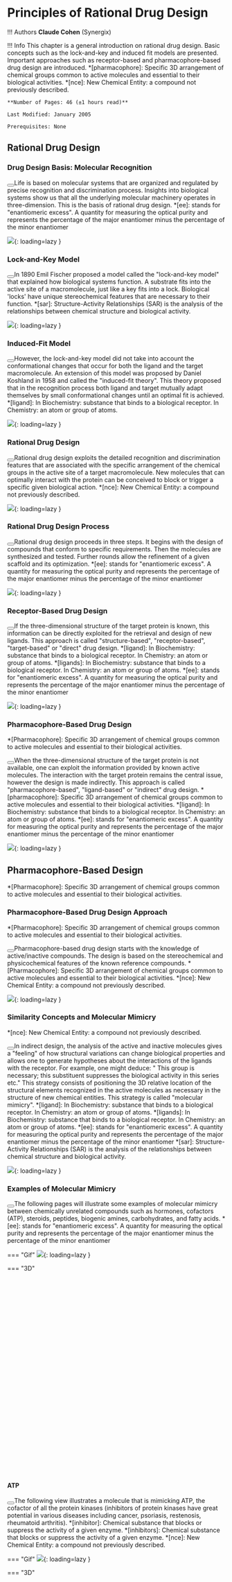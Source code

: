 # Principles of Rational Drug Design
!!! Authors
    **Claude Cohen** (Synergix)

!!! Info
    This chapter is a general introduction on rational drug design. Basic concepts such as the lock-and-key and induced fit models are presented. Important approaches such as receptor-based and pharmacophore-based drug design are introduced.
*[pharmacophore]: Specific 3D arrangement of chemical groups common to active molecules and essential to their biological activities.
*[nce]: New Chemical Entity: a compound not previously described.


    **Number of Pages: 46 (±1 hours read)**

    Last Modified: January 2005

    Prerequisites: None
## Rational Drug Design

### Drug Design Basis: Molecular Recognition

<button  class='playb' onclick='playAudio(this)' data-mp3-name='drug-design/drug-design-basis-molecular-recognition-e03c1173'><i class='fa fa-play' aria-hidden='true'></i></button>Life is based on molecular systems that are organized and regulated by precise recognition and discrimination process. Insights into biological systems show us that all the underlying molecular machinery operates in three-dimension. This is the basis of rational drug design.
*[ee]: stands for "enantiomeric excess". A quantity for measuring the optical purity and represents the percentage of the major enantiomer minus the percentage of the minor enantiomer


![](https://media.drugdesign.org/course/drug-design/1_1_0_1.png){: loading=lazy }

### Lock-and-Key Model

<button  class='playb' onclick='playAudio(this)' data-mp3-name='drug-design/lock-and-key-model-8021da13'><i class='fa fa-play' aria-hidden='true'></i></button>In 1890 Emil Fischer proposed a model called the "lock-and-key model" that explained how biological systems function. A substrate fits into the active site of a macromolecule, just like a key fits into a lock. Biological 'locks' have unique stereochemical features that are necessary to their function.
*[sar]: Structure-Activity Relationships (SAR) is the analysis of the relationships between chemical structure and biological activity.


![](https://media.drugdesign.org/course/drug-design/lock_and_key.gif){: loading=lazy }

### Induced-Fit Model

<button  class='playb' onclick='playAudio(this)' data-mp3-name='drug-design/induced-fit-model-787ee11d'><i class='fa fa-play' aria-hidden='true'></i></button>However, the lock-and-key model did not take into account the conformational changes that occur for both the ligand and the target macromolecule. An extension of this model was proposed by Daniel Koshland in 1958 and called the "induced-fit theory". This theory proposed that in the recognition process both ligand and target mutually adapt themselves by small conformational changes until an optimal fit is achieved.
*[ligand]: In Biochemistry: substance that binds to a biological receptor. In Chemistry: an atom or group of atoms.


![](https://media.drugdesign.org/course/drug-design/induced_fit.gif){: loading=lazy }

### Rational Drug Design

<button  class='playb' onclick='playAudio(this)' data-mp3-name='drug-design/rational-drug-design-414a2fb9'><i class='fa fa-play' aria-hidden='true'></i></button>Rational drug design exploits the detailed recognition and discrimination features that are associated with the specific arrangement of the chemical groups in the active site of a target macromolecule. New molecules that can optimally interact with the protein can be conceived to block or trigger a specific given biological action.
*[nce]: New Chemical Entity: a compound not previously described.


![](https://media.drugdesign.org/course/drug-design/1_3_0_1.jpg){: loading=lazy }

### Rational Drug Design Process

<button  class='playb' onclick='playAudio(this)' data-mp3-name='drug-design/rational-drug-design-process-6a633b62'><i class='fa fa-play' aria-hidden='true'></i></button>Rational drug design proceeds in three steps. It begins with the design of compounds that conform to specific requirements. Then the molecules are synthesized and tested. Further rounds allow the refinement of a given scaffold and its optimization.
*[ee]: stands for "enantiomeric excess". A quantity for measuring the optical purity and represents the percentage of the major enantiomer minus the percentage of the minor enantiomer


![](https://media.drugdesign.org/course/drug-design/rational_drug_design_process.gif){: loading=lazy }

### Receptor-Based Drug Design

<button  class='playb' onclick='playAudio(this)' data-mp3-name='drug-design/receptor-based-drug-design-32b06c8f'><i class='fa fa-play' aria-hidden='true'></i></button>If the three-dimensional structure of the target protein is known, this information can be directly exploited for the retrieval and design of new ligands. This approach is called "structure-based", "receptor-based", "target-based" or "direct" drug design.
*[ligand]: In Biochemistry: substance that binds to a biological receptor. In Chemistry: an atom or group of atoms.
*[ligands]: In Biochemistry: substance that binds to a biological receptor. In Chemistry: an atom or group of atoms.
*[ee]: stands for "enantiomeric excess". A quantity for measuring the optical purity and represents the percentage of the major enantiomer minus the percentage of the minor enantiomer


![](https://media.drugdesign.org/course/drug-design/1_5_0_1.png){: loading=lazy }

### Pharmacophore-Based Drug Design
*[Pharmacophore]: Specific 3D arrangement of chemical groups common to active molecules and essential to their biological activities.

<button  class='playb' onclick='playAudio(this)' data-mp3-name='drug-design/pharmacophore-based-drug-design-d9153dbd'><i class='fa fa-play' aria-hidden='true'></i></button>When the three-dimensional structure of the target protein is not available, one can exploit the information provided by known active molecules. The interaction with the target protein remains the central issue, however the design is made indirectly. This approach is called "pharmacophore-based", "ligand-based" or "indirect" drug design.
*[pharmacophore]: Specific 3D arrangement of chemical groups common to active molecules and essential to their biological activities.
*[ligand]: In Biochemistry: substance that binds to a biological receptor. In Chemistry: an atom or group of atoms.
*[ee]: stands for "enantiomeric excess". A quantity for measuring the optical purity and represents the percentage of the major enantiomer minus the percentage of the minor enantiomer


![](https://media.drugdesign.org/course/drug-design/1_6_0_1.png){: loading=lazy }

## Pharmacophore-Based Design
*[Pharmacophore]: Specific 3D arrangement of chemical groups common to active molecules and essential to their biological activities.

### Pharmacophore-Based Drug Design Approach
*[Pharmacophore]: Specific 3D arrangement of chemical groups common to active molecules and essential to their biological activities.

<button  class='playb' onclick='playAudio(this)' data-mp3-name='drug-design/pharmacophore-based-drug-design-approach-d635f8eb'><i class='fa fa-play' aria-hidden='true'></i></button>Pharmacophore-based drug design starts with the knowledge of active/inactive compounds. The design is based on the stereochemical and physicochemical features of the known reference compounds.
*[Pharmacophore]: Specific 3D arrangement of chemical groups common to active molecules and essential to their biological activities.
*[nce]: New Chemical Entity: a compound not previously described.


![](https://media.drugdesign.org/course/drug-design/2_1_0_1.png){: loading=lazy }

### Similarity Concepts and Molecular Mimicry
*[nce]: New Chemical Entity: a compound not previously described.

<button  class='playb' onclick='playAudio(this)' data-mp3-name='drug-design/similarity-concepts-molecular-mimicry-8fcf8795'><i class='fa fa-play' aria-hidden='true'></i></button>In indirect design, the analysis of the active and inactive molecules gives a "feeling" of how structural variations can change biological properties and allows one to generate hypotheses about the interactions of the ligands with the receptor. For example, one might deduce: " This group is necessary; this substituent suppresses the biological activity in this series etc." This strategy consists of positioning the 3D relative location of the structural elements recognized in the active molecules as necessary in the structure of new chemical entities. This strategy is called "molecular mimicry".
*[ligand]: In Biochemistry: substance that binds to a biological receptor. In Chemistry: an atom or group of atoms.
*[ligands]: In Biochemistry: substance that binds to a biological receptor. In Chemistry: an atom or group of atoms.
*[ee]: stands for "enantiomeric excess". A quantity for measuring the optical purity and represents the percentage of the major enantiomer minus the percentage of the minor enantiomer
*[sar]: Structure-Activity Relationships (SAR) is the analysis of the relationships between chemical structure and biological activity.


![](https://media.drugdesign.org/course/drug-design/2_2_0_1.png){: loading=lazy }

### Examples of Molecular Mimicry

<button  class='playb' onclick='playAudio(this)' data-mp3-name='drug-design/examples-molecular-mimicry-a045a2cd'><i class='fa fa-play' aria-hidden='true'></i></button>The following pages will illustrate some examples of molecular mimicry between chemically unrelated compounds such as hormones, cofactors (ATP), steroids, peptides, biogenic amines, carbohydrates, and fatty acids.
*[ee]: stands for "enantiomeric excess". A quantity for measuring the optical purity and represents the percentage of the major enantiomer minus the percentage of the minor enantiomer


=== "Gif"
    ![](https://media.drugdesign.org/course/drug-design/example_mimicry.gif){: loading=lazy }

=== "3D"
    <div id='nglviewer-container-molecular-mimicry' class='nglviewer-container' data-molecule-id='molecular-mimicry' style='width: 750px; height: 450px;' data-initialized='false'></div>

#### ATP

<button  class='playb' onclick='playAudio(this)' data-mp3-name='drug-design/atp-9b1c5541'><i class='fa fa-play' aria-hidden='true'></i></button>The following view illustrates a molecule that is mimicking ATP, the cofactor of all the protein kinases (inhibitors of protein kinases have great potential in various diseases including cancer, psoriasis, restenosis, rheumatoid arthritis).
*[inhibitor]: Chemical substance that blocks or suppress the activity of a given enzyme.
*[inhibitors]: Chemical substance that blocks or suppress the activity of a given enzyme.
*[nce]: New Chemical Entity: a compound not previously described.


=== "Gif"
    ![](https://media.drugdesign.org/course/drug-design/atp.gif){: loading=lazy }

=== "3D"
    <div id='nglviewer-container-atp' class='nglviewer-container' data-molecule-id='atp' style='width: 750px; height: 450px;' data-initialized='false'></div>

#### Dopamine

<button  class='playb' onclick='playAudio(this)' data-mp3-name='drug-design/dopamine-151d9aed'><i class='fa fa-play' aria-hidden='true'></i></button>The following view illustrates a molecule that is mimicking the structure of dopamine, a biogenic amine (dopamine antagonists are implicated in CNS diseases).
*[antagonist]: A molecule that blocks the activation of a receptor.
*[antagonists]: A molecule that blocks the activation of a receptor.
*[agonist]: A chemical substance capable of activating a given receptor.
*[agonists]: A chemical substance capable of activating a given receptor.


=== "Gif"
    ![](https://media.drugdesign.org/course/drug-design/dopamine.gif){: loading=lazy }

=== "3D"
    <div id='nglviewer-container-dopamine' class='nglviewer-container' data-molecule-id='dopamine' style='width: 750px; height: 450px;' data-initialized='false'></div>

#### Histamine

<button  class='playb' onclick='playAudio(this)' data-mp3-name='drug-design/histamine-3f09011e'><i class='fa fa-play' aria-hidden='true'></i></button>The following view illustrates a molecule that is mimicking histamine (useful as anti-allergic, gastric or cardio vascular systems therapies).


=== "Gif"
    ![](https://media.drugdesign.org/course/drug-design/histamine.gif){: loading=lazy }

=== "3D"
    <div id='nglviewer-container-histamine' class='nglviewer-container' data-molecule-id='histamine' style='width: 750px; height: 450px;' data-initialized='false'></div>

#### Estradiol

<button  class='playb' onclick='playAudio(this)' data-mp3-name='drug-design/estradiol-f85e23b0'><i class='fa fa-play' aria-hidden='true'></i></button>The following view illustrates a molecule that is mimicking estradiol. Estrogen modulators have potential applications in various therapies (e.g. cancer, cardiovascular and osteoporosis).
*[nce]: New Chemical Entity: a compound not previously described.


=== "Gif"
    ![](https://media.drugdesign.org/course/drug-design/estradiol.gif){: loading=lazy }

=== "3D"
    <div id='nglviewer-container-estradiol' class='nglviewer-container' data-molecule-id='estradiol' style='width: 750px; height: 450px;' data-initialized='false'></div>

### Peptidomimetics
*[Peptidomimetics]: Compounds that are peptide mimetics. They have non-peptide structures in part or in full, and mimic the the pharmacological activity of peptides.

<button  class='playb' onclick='playAudio(this)' data-mp3-name='drug-design/peptidomimetics-9b207532'><i class='fa fa-play' aria-hidden='true'></i></button>When molecular mimicry is applied to peptides, the discipline is called "peptidomimetics". This type of approach is necessary in drug research when dealing with a peptide molecule that cannot be developed as a drug. This topic is presented with some details in the chapter "peptidomimetics".
*[peptidomimetics]: Compounds that are peptide mimetics. They have non-peptide structures in part or in full, and mimic the the pharmacological activity of peptides.
*[sar]: Structure-Activity Relationships (SAR) is the analysis of the relationships between chemical structure and biological activity.


=== "Gif"
    ![](https://media.drugdesign.org/course/drug-design/2_4_0_1.png){: loading=lazy }

=== "3D"
    <div id='nglviewer-container-peptidomimetics' class='nglviewer-container' data-molecule-id='peptidomimetics' style='width: 750px; height: 450px;' data-initialized='false'></div>

### Strengths of Pharmacophore-Based Drug Design
*[Pharmacophore]: Specific 3D arrangement of chemical groups common to active molecules and essential to their biological activities.

<button  class='playb' onclick='playAudio(this)' data-mp3-name='drug-design/strengths-pharmacophore-based-drug-design-0fae164e'><i class='fa fa-play' aria-hidden='true'></i></button>Despite our ignorance of anchorage points and the exact interactions that occur with the receptor site, pharmacophore-based drug design has the advantage of guiding the discovery process in projects where the receptor is not known. Moreover, the chances of success are greater when we start with something that looks like a solution (active molecule) than by starting from the problem (protein structure).
*[pharmacophore]: Specific 3D arrangement of chemical groups common to active molecules and essential to their biological activities.
*[nce]: New Chemical Entity: a compound not previously described.


![](https://media.drugdesign.org/course/drug-design/2_5_0_1.png){: loading=lazy }

## Receptor-Based Design

### Design by Direct Interaction with Receptor Sites

<button  class='playb' onclick='playAudio(this)' data-mp3-name='drug-design/design-by-direct-interaction-receptor-sites-5cecfae5'><i class='fa fa-play' aria-hidden='true'></i></button>When the three-dimensional structure of the target protein is known, the receptor-based design exploits the recognition and discrimination capabilities of the receptor site to create direct interactions between the designed molecule and atoms or functional groups of the target protein. The macromolecular target can be a protein or a nucleic acid.
*[ee]: stands for "enantiomeric excess". A quantity for measuring the optical purity and represents the percentage of the major enantiomer minus the percentage of the minor enantiomer


![](https://media.drugdesign.org/course/drug-design/3_1_0_1.png){: loading=lazy }

### Exploiting the Receptor Recognition Concepts
*[nce]: New Chemical Entity: a compound not previously described.

<button  class='playb' onclick='playAudio(this)' data-mp3-name='drug-design/exploiting-receptor-recognition-concepts-d686fb26'><i class='fa fa-play' aria-hidden='true'></i></button>A crystallographic structure reveals the essential structural features of the active site. It is then used to generate new ideas how to create new prototype molecules. Specific intermolecular interactions can be incorporated in the ligand to strengthen its binding to the active site of the target protein.
*[ligand]: In Biochemistry: substance that binds to a biological receptor. In Chemistry: an atom or group of atoms.


![](https://media.drugdesign.org/course/drug-design/receptor.gif){: loading=lazy }

### Initial Data in Receptor-Based Drug Design

<button  class='playb' onclick='playAudio(this)' data-mp3-name='drug-design/initial-data-receptor-based-drug-design-3ae328e7'><i class='fa fa-play' aria-hidden='true'></i></button>The best starting point in receptor-based drug design is to have the X-ray structure of the target protein complexed with a ligand. If this is not available, one can generate such information by modeling techniques from the primary sequence of the target protein and by homology with the X-ray structures of homologous proteins.
*[nce]: New Chemical Entity: a compound not previously described.
*[ligand]: In Biochemistry: substance that binds to a biological receptor. In Chemistry: an atom or group of atoms.


![](https://media.drugdesign.org/course/drug-design/3_3_0_1.jpg){: loading=lazy }

### Strengths of Receptor Based Drug Design

<button  class='playb' onclick='playAudio(this)' data-mp3-name='drug-design/strengths-receptor-based-drug-design-734c27d8'><i class='fa fa-play' aria-hidden='true'></i></button>Structure-based design has the advantage of providing a "visual" framework for the direct design of new prototypes. It allows one to utilize detailed 3D features of the active site by introducing appropriate functionalities in the designed ligand being considered. The modeler can rapidly assess the validity of a possible solution and measure the progress achieved in the course of successive design attempts.
*[ligand]: In Biochemistry: substance that binds to a biological receptor. In Chemistry: an atom or group of atoms.


![](https://media.drugdesign.org/course/drug-design/3_4_0_1.jpg){: loading=lazy }

## Integration in a Global Perspective

### Typical Projects

<button  class='playb' onclick='playAudio(this)' data-mp3-name='drug-design/typical-projects-7f6ec015'><i class='fa fa-play' aria-hidden='true'></i></button>A typical project is rarely a "pure" pharmacophore-based or a "pure" receptor-based project. Information comes from many sources and disciplines that provide a sequence and/or molecules and/or crystallographic structures. There are many intermediate stages in the development of the project, which are constantly changing according to newly generated information.
*[pharmacophore]: Specific 3D arrangement of chemical groups common to active molecules and essential to their biological activities.
*[nce]: New Chemical Entity: a compound not previously described.


![](https://media.drugdesign.org/course/drug-design/4_1_0_1.png){: loading=lazy }
### Exploit the Two Methods, Independently

<button  class='playb' onclick='playAudio(this)' data-mp3-name='drug-design/exploit-two-methods-independently-b714531f'><i class='fa fa-play' aria-hidden='true'></i></button>When information is available for both the target protein and active molecules, the two approaches can be developed independently. In the first case the design will concentrate on the binding to the 3D structure of the protein, and in the second case it will be based on the structures of the reference active molecules.
*[nce]: New Chemical Entity: a compound not previously described.


![](https://media.drugdesign.org/course/drug-design/4_2_0_1.png){: loading=lazy }

### Synergy Between the Two Approaches
*[ee]: stands for "enantiomeric excess". A quantity for measuring the optical purity and represents the percentage of the major enantiomer minus the percentage of the minor enantiomer

<button  class='playb' onclick='playAudio(this)' data-mp3-name='drug-design/synergy-between-two-approaches-1490efd5'><i class='fa fa-play' aria-hidden='true'></i></button>The ideal situation is to find a way of combining the two approaches; the synergy that is created can substantially accelerate the discovery process. The project can then be intelligently conducted by generating molecules with one approach and by subjecting them to analyses with the second approach. In such a situation, the synergy can be realized.


![](https://media.drugdesign.org/course/drug-design/4_3_1_1.jpg){: loading=lazy }

### Example of Synergy Between the Two Approaches
*[ee]: stands for "enantiomeric excess". A quantity for measuring the optical purity and represents the percentage of the major enantiomer minus the percentage of the minor enantiomer

<button  class='playb' onclick='playAudio(this)' data-mp3-name='drug-design/example-synergy-between-two-approaches-36e824a8'><i class='fa fa-play' aria-hidden='true'></i></button>For example, when a promising docked molecule is designed and modeled with favorable interactions with the target protein, it is compared to the active structures. Likewise, when an interesting mimic of an active compound is considered, it is docked into the protein to see if the two approaches lead to convergent conclusions.
*[ee]: stands for "enantiomeric excess". A quantity for measuring the optical purity and represents the percentage of the major enantiomer minus the percentage of the minor enantiomer


![](https://media.drugdesign.org/course/drug-design/synergy.gif){: loading=lazy }

### Good Binding Models, the Synergy Condition
*[Binding Mode]: Orientation and geometry adopted by a chemical substance when it is bound to its receptor.

<button  class='playb' onclick='playAudio(this)' data-mp3-name='drug-design/good-binding-models-synergy-condition-e87e514e'><i class='fa fa-play' aria-hidden='true'></i></button>In order to take advantage of the synergy between direct and indirect design, one has to find the link between the two approaches, which consists of positioning correctly the active molecules into the active site of the target protein. This is called "binding mode" of the ligand.
*[ligand]: In Biochemistry: substance that binds to a biological receptor. In Chemistry: an atom or group of atoms.
*[binding mode]: Orientation and geometry adopted by a chemical substance when it is bound to its receptor.
*[ee]: stands for "enantiomeric excess". A quantity for measuring the optical purity and represents the percentage of the major enantiomer minus the percentage of the minor enantiomer


![](https://media.drugdesign.org/course/drug-design/4_4_1_1.png){: loading=lazy }

#### Ideal Situation

<button  class='playb' onclick='playAudio(this)' data-mp3-name='drug-design/ideal-situation-49176e2d'><i class='fa fa-play' aria-hidden='true'></i></button>The ideal situation is to have X-ray structures of complexes between the active compounds and the target protein. However even when the X-ray data is not available, one can predict and construct a model of the binding mode of a ligand by using modeling techniques.
*[ligand]: In Biochemistry: substance that binds to a biological receptor. In Chemistry: an atom or group of atoms.
*[binding mode]: Orientation and geometry adopted by a chemical substance when it is bound to its receptor.
*[ee]: stands for "enantiomeric excess". A quantity for measuring the optical purity and represents the percentage of the major enantiomer minus the percentage of the minor enantiomer


![](https://media.drugdesign.org/course/drug-design/ideal_situation.gif){: loading=lazy }

#### Example 1

<button  class='playb' onclick='playAudio(this)' data-mp3-name='drug-design/example-1-6d78bcba'><i class='fa fa-play' aria-hidden='true'></i></button>A new insulin receptor modulator was discovered and shown to bind to the receptor in a non-competitive way. The X-ray structure of the binding domain of the free receptor was available and attempts to predict the binding mode were unsuccessful. In such a case, the synergy between the two sources of data was not feasible thus the molecular modeler could only exploit the two routes independently.
*[binding mode]: Orientation and geometry adopted by a chemical substance when it is bound to its receptor.
*[ee]: stands for "enantiomeric excess". A quantity for measuring the optical purity and represents the percentage of the major enantiomer minus the percentage of the minor enantiomer


![](https://media.drugdesign.org/course/drug-design/no_link.png){: loading=lazy }

#### Example 2

<button  class='playb' onclick='playAudio(this)' data-mp3-name='drug-design/example-2-251403a9'><i class='fa fa-play' aria-hidden='true'></i></button>A potent insulin receptor modulator was discovered that competed with the natural substrate, however the compound was toxic. The X-ray structure of the complex between the target protein and its subtrate is available. Preliminary analyses showed structural similarities between the substrate and the synthetic molecule. The molecular modeler could exploit the two approaches independently but also try to establish a synergistic link between them.
*[ee]: stands for "enantiomeric excess". A quantity for measuring the optical purity and represents the percentage of the major enantiomer minus the percentage of the minor enantiomer


![](https://media.drugdesign.org/course/drug-design/easy.png){: loading=lazy }

### Integration in a Global Perspective

<button  class='playb' onclick='playAudio(this)' data-mp3-name='drug-design/integration-global-perspective-3bafabaa'><i class='fa fa-play' aria-hidden='true'></i></button>To summarize the three important components of any drug discovery project are the following: the disease, the reference molecules and the target protein considered.
*[nce]: New Chemical Entity: a compound not previously described.
*[ee]: stands for "enantiomeric excess". A quantity for measuring the optical purity and represents the percentage of the major enantiomer minus the percentage of the minor enantiomer


![](https://media.drugdesign.org/course/drug-design/4_5_1_1.png){: loading=lazy }
#### Pharmacophore-Based Drug Design
*[Pharmacophore]: Specific 3D arrangement of chemical groups common to active molecules and essential to their biological activities.

<button  class='playb' onclick='playAudio(this)' data-mp3-name='drug-design/pharmacophore-based-drug-design-35304c4b'><i class='fa fa-play' aria-hidden='true'></i></button>Pharmacophore-based drug design exploits the link between reference molecules and the disease at the molecular level.
*[Pharmacophore]: Specific 3D arrangement of chemical groups common to active molecules and essential to their biological activities.
*[nce]: New Chemical Entity: a compound not previously described.
*[ee]: stands for "enantiomeric excess". A quantity for measuring the optical purity and represents the percentage of the major enantiomer minus the percentage of the minor enantiomer


![](https://media.drugdesign.org/course/drug-design/4_5_2_1.png){: loading=lazy }
#### Receptor-Based Drug Design

<button  class='playb' onclick='playAudio(this)' data-mp3-name='drug-design/receptor-based-drug-design-c030cfc1'><i class='fa fa-play' aria-hidden='true'></i></button>Receptor-based drug design exploits the link between the target (protein, gene etc...) and the disease at the molecular level.
*[ee]: stands for "enantiomeric excess". A quantity for measuring the optical purity and represents the percentage of the major enantiomer minus the percentage of the minor enantiomer


![](https://media.drugdesign.org/course/drug-design/4_5_3_1.png){: loading=lazy }
#### Integrated Global Approach

<button  class='playb' onclick='playAudio(this)' data-mp3-name='drug-design/integrated-global-approach-a830b6bb'><i class='fa fa-play' aria-hidden='true'></i></button>The integrated global approach aims at the identification of a structural model rationalizing the biological activities of the known molecules on the basis of their interactions with the 3D structure of the target protein.


![](https://media.drugdesign.org/course/drug-design/4_5_4_1.png){: loading=lazy }
## Challenge of the Genomics Era

### The Genomic Era

<button  class='playb' onclick='playAudio(this)' data-mp3-name='drug-design/genomic-era-6af6d0a6'><i class='fa fa-play' aria-hidden='true'></i></button>Genomics is the study of genes and their function. It allows the linking of specific genes to specific diseases and provides insights into our understanding of the molecular mechanisms of diseases. It is the driving force behind the discovery and development of drugs based on the understanding of diseases at the molecular level.


![](https://media.drugdesign.org/course/drug-design/5_1_0_1.jpg){: loading=lazy }

### A New Challenge in Drug Design

<button  class='playb' onclick='playAudio(this)' data-mp3-name='drug-design/new-challenge-drug-design-681de2c7'><i class='fa fa-play' aria-hidden='true'></i></button>The challenge for rational drug design in our genomic era is to take advantage of knowledge generated by genomics and to convert it into useful therapeutic agents. The challenge is twofold because of the changes that are introduced by the massive information that is generated by both genomics and proteomics.


![](https://media.drugdesign.org/course/drug-design/5_2_0_1.png){: loading=lazy }

## Typical Projects

### Typical Pharmacophore-Based Project
*[Pharmacophore]: Specific 3D arrangement of chemical groups common to active molecules and essential to their biological activities.

<button  class='playb' onclick='playAudio(this)' data-mp3-name='drug-design/typical-pharmacophore-based-project-ee3f37c2'><i class='fa fa-play' aria-hidden='true'></i></button>The chemical formulas of a series of biologically active molecules are known and act with the same mechanism of action. Based on these structures the aim of the project is to create novel proprietary structures with improved profiles. This is a typical starting point of a pharmacophore-based approach aiming at the creation of new lead molecules mimicking the structures of a known reference series.
*[pharmacophore]: Specific 3D arrangement of chemical groups common to active molecules and essential to their biological activities.
*[nce]: New Chemical Entity: a compound not previously described.


![](https://media.drugdesign.org/course/drug-design/6_1_1_1.png){: loading=lazy }
### Design Based on 3D Mimicry

<button  class='playb' onclick='playAudio(this)' data-mp3-name='drug-design/design-based-on-3d-mimicry-38a488c8'><i class='fa fa-play' aria-hidden='true'></i></button>A molecule can be designed that mimics the structural features common to the set of molecules considered.


=== "Gif"
    ![](https://media.drugdesign.org/course/drug-design/mimic.gif){: loading=lazy }

=== "3D"
    <div id='nglviewer-container-mimicry' class='nglviewer-container' data-molecule-id='mimicry' style='width: 750px; height: 450px;' data-initialized='false'></div>

### Typical Receptor-Based Project

<button  class='playb' onclick='playAudio(this)' data-mp3-name='drug-design/typical-receptor-based-project-c5585e65'><i class='fa fa-play' aria-hidden='true'></i></button>The development of a drug candidate that inhibits a cancer-related protein was stopped due to insufficient selectivity. The X-ray data of the complex of the molecule with the protein concerned is available. This is a possible starting point for a receptor-based project aiming at the discovery of potent and selective molecules.
*[nce]: New Chemical Entity: a compound not previously described.


=== "Gif"
    ![](https://media.drugdesign.org/course/drug-design/receptor_based.png){: loading=lazy }

=== "3D"
    <div id='nglviewer-container-ligand-protein' class='nglviewer-container' data-molecule-id='ligand-protein' style='width: 750px; height: 450px;' data-initialized='false'></div>

### Design Based in Making Favorable 3D Interactions

<button  class='playb' onclick='playAudio(this)' data-mp3-name='drug-design/design-based-making-favorable-3d-interactions-a87e6759'><i class='fa fa-play' aria-hidden='true'></i></button>A molecule can be designed that has optimal interactions with the 3D structure of the target protein.


=== "Gif"
    ![](https://media.drugdesign.org/course/drug-design/receptor_based2.gif){: loading=lazy }

=== "3D"
    <div id='nglviewer-container-interaction' class='nglviewer-container' data-molecule-id='interaction' style='width: 750px; height: 450px;' data-initialized='false'></div>

### Typical Genomic Project

<button  class='playb' onclick='playAudio(this)' data-mp3-name='drug-design/typical-genomic-project-43036ea5'><i class='fa fa-play' aria-hidden='true'></i></button>A gene having an adenine instead of a thymine has been shown to be at the origin of a particular hereditary disease resulting in obesity. This impaired gene encodes an aspartic protease which represents the first step of the cascade causing obesity. This is a typical starting point for a project derived from genomics and aiming at the discovery of anti-obesity non-peptidic agents that would be inhibitors of this protein.
*[inhibitor]: Chemical substance that blocks or suppress the activity of a given enzyme.
*[inhibitors]: Chemical substance that blocks or suppress the activity of a given enzyme.
*[ee]: stands for "enantiomeric excess". A quantity for measuring the optical purity and represents the percentage of the major enantiomer minus the percentage of the minor enantiomer


![](https://media.drugdesign.org/course/drug-design/6_3_0_1.jpg){: loading=lazy }

## Perspectives

### Drug Discovery of the 1970's 

<button  class='playb' onclick='playAudio(this)' data-mp3-name='drug-design/drug-discovery-1970s-c5a58ce2'><i class='fa fa-play' aria-hidden='true'></i></button>Since in the 1970's, no X-ray structure of a disease-relevant biological target was available, drug research was essentially based on the structures of active molecules (e.g. penicillin, steroids, peptides, alkaloids etc...).
*[nce]: New Chemical Entity: a compound not previously described.


![](https://media.drugdesign.org/course/drug-design/7_1_1_1.png){: loading=lazy }
### Drug Discovery of the 1980's

<button  class='playb' onclick='playAudio(this)' data-mp3-name='drug-design/drug-discovery-1980s-04d84217'><i class='fa fa-play' aria-hidden='true'></i></button>In the 1980's, protein homology models were constructed to compensate for the lack of X-ray data in order to provide data for direct drug design of new molecules. Receptor-based drug design started to "take-off".


![](https://media.drugdesign.org/course/drug-design/7_1_2_1.png){: loading=lazy }
### Drug Discovery of the 1990's

<button  class='playb' onclick='playAudio(this)' data-mp3-name='drug-design/drug-discovery-1990s-6e2ab087'><i class='fa fa-play' aria-hidden='true'></i></button>In the 1990's, recombinant DNA and cloning technologies greatly helped to the isolation and crystallization of many key biological targets. Many rational drug design projects were developed and based on the X-ray structure of a target protein (e.g. HIV-1, Renin, and Thrombin).


![](https://media.drugdesign.org/course/drug-design/7_1_3_1.png){: loading=lazy }
### The Present Situation

<button  class='playb' onclick='playAudio(this)' data-mp3-name='drug-design/present-situation-3a73787a'><i class='fa fa-play' aria-hidden='true'></i></button>Presently the structural 3D features of many target proteins are available, increasing the number of projects where the receptor-based approach is used. However combinatorial chemistry and high through-put screening generate data that can be exploited in a pharmacophore-based perspective.
*[pharmacophore]: Specific 3D arrangement of chemical groups common to active molecules and essential to their biological activities.
*[ee]: stands for "enantiomeric excess". A quantity for measuring the optical purity and represents the percentage of the major enantiomer minus the percentage of the minor enantiomer


![](https://media.drugdesign.org/course/drug-design/7_1_4_1.png){: loading=lazy }
### Initial Skepticism Towards Rational Drug Design

<button  class='playb' onclick='playAudio(this)' data-mp3-name='drug-design/initial-skepticism-towards-rational-drug-design-e6d60208'><i class='fa fa-play' aria-hidden='true'></i></button>Rational drug design has generated initial skepticism. The following published cartoon, illustrates the ironic attitude that it generated. The picture suggests that the rational approach intended to establish a correlation between the shape of the drop of water and the shape of the lock of the door!
*[ee]: stands for "enantiomeric excess". A quantity for measuring the optical purity and represents the percentage of the major enantiomer minus the percentage of the minor enantiomer


![](https://media.drugdesign.org/course/drug-design/7_2_0_1.png){: loading=lazy }

### Success Stories in Rational Drug Design

<button  class='playb' onclick='playAudio(this)' data-mp3-name='drug-design/success-stories-rational-drug-design-bfc65335'><i class='fa fa-play' aria-hidden='true'></i></button>Meanwhile, rational drug design has become a mature discipline and has proven to efficiently contribute to the drug discovery process. Today the number of success stories is so huge that it is impossible to review them in a single article. The examples presented in this course are all illustrations of how rational drug design has contributed to real achievements in drug discovery.


![](https://media.drugdesign.org/course/drug-design/7_3_0_1.png){: loading=lazy }

### Future Perspectives

<button  class='playb' onclick='playAudio(this)' data-mp3-name='drug-design/future-perspectives-5ed3c670'><i class='fa fa-play' aria-hidden='true'></i></button>Rational drug design is only at the beginning of its development and is progressing rapidly. Each of the disciplines mentioned is making its own spectacular progress. This indicates that new concepts and approaches will be soon in demand from computerized molecular design technologies. Rational drug design will be able to provide drug discovery with an entirely new dimension. The starting point and the data accumulated in a given project will be treated in a global perspective and will generate an unexpected synergy between projects that may appear unrelated.
*[nce]: New Chemical Entity: a compound not previously described.
*[ee]: stands for "enantiomeric excess". A quantity for measuring the optical purity and represents the percentage of the major enantiomer minus the percentage of the minor enantiomer


![](https://media.drugdesign.org/course/drug-design/7_4_0_1.png){: loading=lazy }



Copyright © 2024 drugdesign.org
